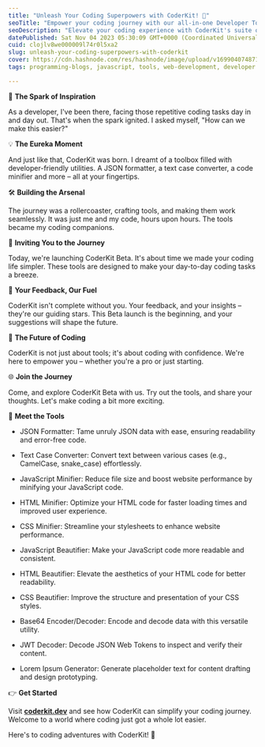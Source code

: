 ```yaml
---
title: "Unleash Your Coding Superpowers with CoderKit! 🚀"
seoTitle: "Empower your coding journey with our all-in-one Developer Toolkit"
seoDescription: "Elevate your coding experience with CoderKit's suite of developer utilities. Explore time-saving tools and enhance productivity."
datePublished: Sat Nov 04 2023 05:30:09 GMT+0000 (Coordinated Universal Time)
cuid: clojlv8we000009l74r0l5xa2
slug: unleash-your-coding-superpowers-with-coderkit
cover: https://cdn.hashnode.com/res/hashnode/image/upload/v1699040748718/26d48564-dbaa-49b9-a0fe-1a655bebb269.png
tags: programming-blogs, javascript, tools, web-development, developer

---
```


🚀 **The Spark of Inspiration**

As a developer, I've been there, facing those repetitive coding tasks day in and day out. That's when the spark ignited. I asked myself, "How can we make this easier?"

💡 **The Eureka Moment**

And just like that, CoderKit was born. I dreamt of a toolbox filled with developer-friendly utilities. A JSON formatter, a text case converter, a code minifier and more – all at your fingertips.

🛠️ **Building the Arsenal**

The journey was a rollercoaster, crafting tools, and making them work seamlessly. It was just me and my code, hours upon hours. The tools became my coding companions.

👥 **Inviting You to the Journey**

Today, we're launching CoderKit Beta. It's about time we made your coding life simpler. These tools are designed to make your day-to-day coding tasks a breeze.

🤝 **Your Feedback, Our Fuel**

CoderKit isn't complete without you. Your feedback, and your insights – they're our guiding stars. This Beta launch is the beginning, and your suggestions will shape the future.

🔮 **The Future of Coding**

CoderKit is not just about tools; it's about coding with confidence. We're here to empower you – whether you're a pro or just starting.

🌐 **Join the Journey**

Come, and explore CoderKit Beta with us. Try out the tools, and share your thoughts. Let's make coding a bit more exciting.

🔧 **Meet the Tools**

- JSON Formatter: Tame unruly JSON data with ease, ensuring readability and error-free code.

- Text Case Converter: Convert text between various cases (e.g., CamelCase, snake_case) effortlessly.

- JavaScript Minifier: Reduce file size and boost website performance by minifying your JavaScript code.

- HTML Minifier: Optimize your HTML code for faster loading times and improved user experience.

- CSS Minifier: Streamline your stylesheets to enhance website performance.

- JavaScript Beautifier: Make your JavaScript code more readable and consistent.

- HTML Beautifier: Elevate the aesthetics of your HTML code for better readability.

- CSS Beautifier: Improve the structure and presentation of your CSS styles.

- Base64 Encoder/Decoder: Encode and decode data with this versatile utility.

- JWT Decoder: Decode JSON Web Tokens to inspect and verify their content.

- Lorem Ipsum Generator: Generate placeholder text for content drafting and design prototyping.

👉 **Get Started**

Visit [**coderkit.dev**](https://coderkit.dev) and see how CoderKit can simplify your coding journey. Welcome to a world where coding just got a whole lot easier.

Here's to coding adventures with CoderKit! 🎉